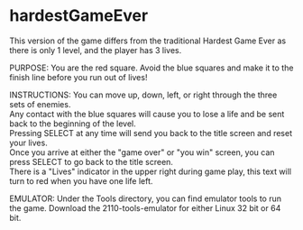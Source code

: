 # hardestGameEver

This version of the game differs from the traditional Hardest Game Ever as there is only 1 level, and the player has 3 lives.

PURPOSE: You are the red square. Avoid the blue squares and make it to the finish line before you run out of lives!

INSTRUCTIONS: You can move up, down, left, or right through the three sets of enemies.
	</br>Any contact with the blue squares will cause you to lose a life and be sent back to the beginning of the level.
	</br>Pressing SELECT at any time will send you back to the title screen and reset your lives.
	</br>Once you arrive at either the "game over" or "you win" screen, you can press SELECT to go back to the title screen.
	</br>There is a "Lives" indicator in the upper right during game play, this text will turn to red when you have one life left.
	
EMULATOR: Under the Tools directory, you can find emulator tools to run the game. Download the 2110-tools-emulator for either Linux 32 bit or 64 bit.
